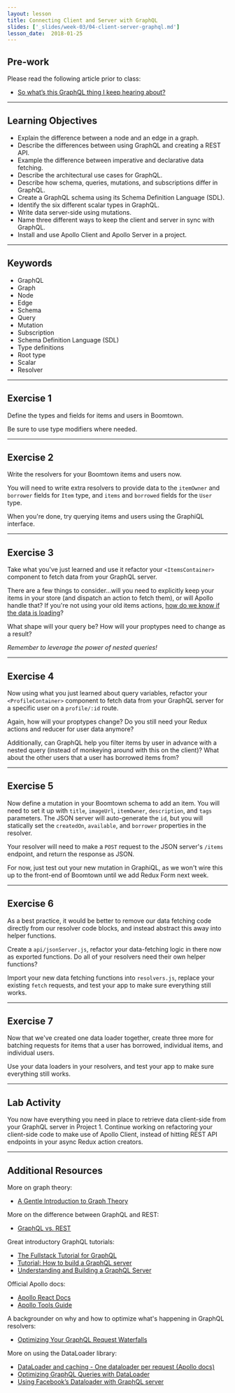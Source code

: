 ```yaml
---
layout: lesson
title: Connecting Client and Server with GraphQL
slides: ['_slides/week-03/04-client-server-graphql.md']
lesson_date:  2018-01-25
---
```


## Pre-work

Please read the following article prior to class:

* [So what’s this GraphQL thing I keep hearing about?](https://medium.freecodecamp.org/so-whats-this-graphql-thing-i-keep-hearing-about-baf4d36c20cf)

---

## Learning Objectives

* Explain the difference between a node and an edge in a graph.
* Describe the differences between using GraphQL and creating a REST API.
* Example the difference between imperative and declarative data fetching.
* Describe the architectural use cases for GraphQL.
* Describe how schema, queries, mutations, and subscriptions differ in GraphQL.
* Create a GraphQL schema using its Schema Definition Language (SDL).
* Identify the six different scalar types in GraphQL.
* Write data server-side using mutations.
* Name three different ways to keep the client and server in sync with GraphQL.
* Install and use Apollo Client and Apollo Server in a project.

---

## Keywords

* GraphQL
* Graph
* Node
* Edge
* Schema
* Query
* Mutation
* Subscription
* Schema Definition Language (SDL)
* Type definitions
* Root type
* Scalar
* Resolver

---

## Exercise 1

Define the types and fields for items and users in Boomtown.

Be sure to use type modifiers where needed.

---

## Exercise 2

Write the resolvers for your Boomtown items and users now.

You will need to write extra resolvers to provide data to the `itemOwner` and `borrower` fields for `Item` type, and `items` and `borrowed` fields for the `User` type.

When you're done, try querying items and users using the GraphiQL interface.

---

## Exercise 3

Take what you've just learned and use it refactor your `<ItemsContainer>` component to fetch data from your GraphQL server.

There are a few things to consider...will you need to explicitly keep your items in your store (and dispatch an action to fetch them), or will Apollo handle that? If you're not using your old items actions, [how do we know if the data is loading](http://dev.apollodata.com/react/queries.html#default-result-props)?

What shape will your query be? How will your proptypes need to change as a result?

_Remember to leverage the power of nested queries!_

---

## Exercise 4

Now using what you just learned about query variables, refactor your `<ProfileContainer>` component to fetch data from your GraphQL server for a specific user on a `profile/:id` route.

Again, how will your proptypes change? Do you still need your Redux actions and reducer for user data anymore?

Additionally, can GraphQL help you filter items by user in advance with a nested query (instead of monkeying around with this on the client)? What about the other users that a user has borrowed items from?

---

## Exercise 5

Now define a mutation in your Boomtown schema to add an item. You will need to set it up with `title`, `imageUrl`, `itemOwner`, `description`, and `tags` parameters. The JSON server will auto-generate the `id`, but you will statically set the `createdOn`, `available`, and `borrower` properties in the resolver.

Your resolver will need to make a `POST` request to the JSON server's `/items` endpoint, and return the response as JSON.

For now, just test out your new mutation in GraphiQL, as we won't wire this up to the front-end of Boomtown until we add Redux Form next week.

---

## Exercise 6

As a best practice, it would be better to remove our data fetching code directly from our resolver code blocks, and instead abstract this away into helper functions.

Create a `api/jsonServer.js`, refactor your data-fetching logic in there now as exported functions. Do all of your resolvers need their own helper functions?

Import your new data fetching functions into `resolvers.js`, replace your existing `fetch` requests, and test your app to make sure everything still works.

---

## Exercise 7

Now that we've created one data loader together, create three more for batching requests for items that a user has borrowed, individual items, and individual users.

Use your data loaders in your resolvers, and test your app to make sure everything still works.

---

## Lab Activity

You now have everything you need in place to retrieve data client-side from your GraphQL server in Project 1. Continue working on refactoring your client-side code to make use of Apollo Client, instead of hitting REST API endpoints in your async Redux action creators.

---

## Additional Resources

More on graph theory:

* [A Gentle Introduction to Graph Theory](https://dev.to/vaidehijoshi/a-gentle-introduction-to-graph-theory)

More on the difference between GraphQL and REST:

* [GraphQL vs. REST](https://dev-blog.apollodata.com/graphql-vs-rest-5d425123e34b)

Great introductory GraphQL tutorials:

* [The Fullstack Tutorial for GraphQL](https://www.howtographql.com/)
* [Tutorial: How to build a GraphQL server](https://dev-blog.apollodata.com/tutorial-building-a-graphql-server-cddaa023c035)
* [Understanding and Building a GraphQL Server](https://keywordbrain.com/blog/understanding-graphql-server/)

Official Apollo docs:

* [Apollo React Docs](http://dev.apollodata.com/react/)
* [Apollo Tools Guide](http://dev.apollodata.com/tools/)

A backgrounder on why and how to optimize what's happening in GraphQL resolvers:

* [Optimizing Your GraphQL Request Waterfalls](https://dev-blog.apollodata.com/optimizing-your-graphql-request-waterfalls-7c3f3360b051)

More on using the DataLoader library:

* [DataLoader and caching - One dataloader per request (Apollo docs)](http://dev.apollodata.com/tools/graphql-tools/connectors.html#One-dataloader-per-request)
* [Optimizing GraphQL Queries with DataLoader](https://spin.atomicobject.com/2017/05/15/optimize-graphql-queries/)
* [Using Facebook’s Dataloader with GraphQL server](http://www.eloquentwebapp.com/using-facebooks-dataloader-graphql/)
